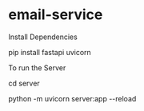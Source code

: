 # email-service

Install Dependencies

pip install fastapi uvicorn 

To run the Server 

cd server

python -m uvicorn server:app --reload
